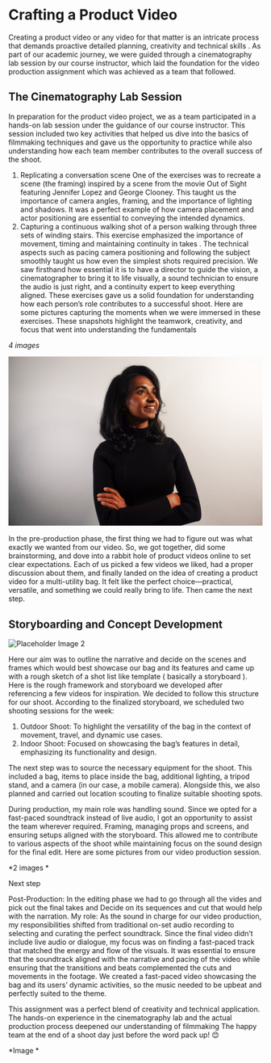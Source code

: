 # Crafting a Product Video 

Creating a product video or any video for that matter is an intricate process that demands proactive detailed planning, creativity and technical skills . As part of our academic journey, we were guided through a cinematography lab session by our course instructor, which laid the foundation for the video production assignment which was achieved as a team that followed. 

## The Cinematography Lab Session

In preparation for the product video project, we as a team participated in a hands-on lab session under the guidance of our course instructor. This session included two key activities that helped us dive into the basics of filmmaking techniques and gave us the opportunity to practice while also understanding how each team member contributes to the overall success of the shoot.

1. Replicating a conversation scene 
One of the exercises was to recreate a scene (the framing) inspired by a scene from the movie Out of Sight featuring Jennifer Lopez and George Clooney. This taught us the importance of camera angles, framing, and the importance of lighting and shadows. It was a perfect example of how camera placement and actor positioning are essential to conveying the intended dynamics.
2. Capturing a continuous walking shot of a person walking through three sets of winding stairs. This exercise emphasized the importance of movement, timing and maintaining continuity in takes . The technical aspects such as pacing camera positioning and following the subject smoothly taught us how even the simplest shots required precision.
We saw firsthand how essential it is to have a director to guide the vision, a cinematographer to bring it to life visually, a sound technician to ensure the audio is just right, and a continuity expert to keep everything aligned. These exercises gave us a solid foundation for understanding how each person’s role contributes to a successful shoot.
Here are some pictures capturing the moments when we were immersed in these exercises. These snapshots highlight the teamwork, creativity, and focus that went into understanding the fundamentals

*4 images*

![Image 1](https://github.com/Mridulahnair/react-portfolio/blob/main/src/assets/Headshot.jpg?raw=true)

In the pre-production phase, the first thing we had to figure out was what exactly we wanted from our video. So, we got together, did some brainstorming, and dove into a rabbit hole of product videos online to set clear expectations. Each of us picked a few videos we liked, had a proper discussion about them, and finally landed on the idea of creating a product video for a multi-utility bag. It felt like the perfect choice—practical, versatile, and something we could really bring to life. Then came the next step.


## Storyboarding and Concept Development  

![Placeholder Image 2](https://github.com/Mridulahnair/react-portfolio/blob/main/src/assets/dramatic.jpg?raw=true)

Here our aim was to outline the narrative and decide on the scenes and frames which would best showcase our bag and its features and came up with a rough sketch of a shot list like template ( basically a storyboard ).
Here is the rough framework and storyboard we developed after referencing a few videos for inspiration. We decided to follow this structure for our shoot. According to the finalized storyboard, we scheduled two shooting sessions for the week:
1.	Outdoor Shoot: To highlight the versatility of the bag in the context of movement, travel, and dynamic use cases.
2.	Indoor Shoot: Focused on showcasing the bag’s features in detail, emphasizing its functionality and design.

The next step was to source the necessary equipment for the shoot. This included a bag, items to place inside the bag, additional lighting, a tripod stand, and a camera (in our case, a mobile camera). Alongside this, we also planned and carried out location scouting to finalize suitable shooting spots.

During production, my main role was handling sound. Since we opted for a fast-paced soundtrack instead of live audio, I got an opportunity to assist the team wherever required. Framing, managing props and screens, and ensuring setups aligned with the storyboard. This allowed me to contribute to various aspects of the shoot while maintaining focus on the sound design for the final edit. Here are some pictures from our video production session. 

*2 images *

Next step

Post-Production:
In the editing phase we had to go through all the vides and pick out the final takes and Decide on its sequences and cut that would help with the narration.
My role: As the sound in charge for our video production, my responsibilities shifted from traditional on-set audio recording to selecting and curating the perfect soundtrack. Since the final video didn’t include live audio or dialogue, my focus was on finding a fast-paced track that matched the energy and flow of the visuals.
It was essential to ensure that the soundtrack aligned with the narrative and pacing of the video while ensuring that the transitions and beats complemented the cuts and movements in the footage. We created a fast-paced video showcasing the bag and its users’ dynamic activities, so the music needed to be upbeat and perfectly suited to the theme.

This assignment was a perfect blend of creativity and technical application. The hands-on experience in the cinematography lab and the actual production process deepened our understanding of filmmaking
The happy team at the end of a shoot day just before the word pack up! 😊


*Image *

